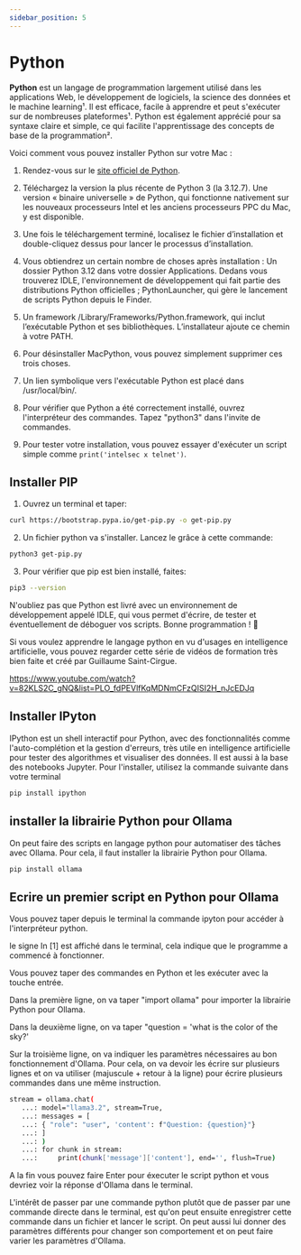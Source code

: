 ```yaml
---
sidebar_position: 5
---
```


# Python

**Python** est un langage de programmation largement utilisé dans les applications Web, le développement de logiciels, la science des données et le machine learning¹. Il est efficace, facile à apprendre et peut s'exécuter sur de nombreuses plateformes¹. Python est également apprécié pour sa syntaxe claire et simple, ce qui facilite l'apprentissage des concepts de base de la programmation².

Voici comment vous pouvez installer Python sur votre Mac :

1. Rendez-vous sur le [site officiel de Python](https://www.python.org/downloads/macos/).

2. Téléchargez la version la plus récente de Python 3 (la 3.12.7). Une version « binaire universelle » de Python, qui fonctionne nativement sur les nouveaux processeurs Intel et les anciens processeurs PPC du Mac, y est disponible.

3. Une fois le téléchargement terminé, localisez le fichier d’installation et double-cliquez dessus pour lancer le processus d’installation.

4. Vous obtiendrez un certain nombre de choses après installation : Un dossier Python 3.12 dans votre dossier Applications. Dedans vous trouverez IDLE, l'environnement de développement qui fait partie des distributions Python officielles ; PythonLauncher, qui gère le lancement de scripts Python depuis le Finder.

5. Un framework /Library/Frameworks/Python.framework, qui inclut l’exécutable Python et ses bibliothèques. L’installateur ajoute ce chemin à votre PATH.

6. Pour désinstaller MacPython, vous pouvez simplement supprimer ces trois choses.

7. Un lien symbolique vers l'exécutable Python est placé dans /usr/local/bin/.

8. Pour vérifier que Python a été correctement installé, ouvrez l'interpréteur des commandes. Tapez "python3" dans l'invite de commandes.

9. Pour tester votre installation, vous pouvez essayer d'exécuter un script simple comme `print('intelsec x telnet')`.

## Installer PIP

1. Ouvrez un terminal et taper:
```bash
curl https://bootstrap.pypa.io/get-pip.py -o get-pip.py
```

2. Un fichier python va s'installer. Lancez le grâce à cette commande:
```bash
python3 get-pip.py
```

3. Pour vérifier que pip est bien installé, faites:
```bash
pip3 --version
```
N'oubliez pas que Python est livré avec un environnement de développement appelé IDLE, qui vous permet d'écrire, de tester et éventuellement de déboguer vos scripts. Bonne programmation ! 🐍

Si vous voulez apprendre le langage python en vu d'usages en intelligence artificielle, vous pouvez regarder cette série de vidéos de formation très bien faite et créé par Guillaume Saint-Cirgue.

https://www.youtube.com/watch?v=82KLS2C_gNQ&list=PLO_fdPEVlfKqMDNmCFzQISI2H_nJcEDJq

## Installer IPyton


IPython est un shell interactif pour Python, avec des fonctionnalités comme l'auto-complétion et la gestion d'erreurs, très utile en intelligence artificielle pour tester des algorithmes et visualiser des données. Il est aussi à la base des notebooks Jupyter. Pour l'installer, utilisez la commande suivante dans votre terminal

```bash
pip install ipython
```

## installer la librairie Python pour Ollama

On peut faire des scripts en langage python pour automatiser des tâches avec Ollama. Pour cela, il faut installer la librairie Python pour Ollama.

```bash
pip install ollama
```

## Ecrire un premier script en Python pour Ollama

Vous pouvez taper depuis le terminal la commande ipyton pour accéder à l'interpréteur python.

le signe In [1] est affiché dans le terminal, cela indique que le programme a commencé à fonctionner.

Vous pouvez taper des commandes en Python et les exécuter avec la touche entrée.

Dans la première ligne, on va taper "import ollama" pour importer la librairie Python pour Ollama.

Dans la deuxième ligne, on va taper "question = 'what is the color of the sky?'

Sur la troisième ligne, on va indiquer les paramètres nécessaires au bon fonctionnement d'Ollama. Pour cela, on va devoir les écrire sur plusieurs lignes et on va utiliser (majuscule + retour à la ligne) pour écrire plusieurs commandes dans une même instruction.

```bash
stream = ollama.chat(
   ...: model="llama3.2", stream=True,
   ...: messages = [
   ...: { "role": "user", 'content': f"Question: {question}"}
   ...: ]
   ...: )
   ...: for chunk in stream:
   ...:     print(chunk['message']['content'], end='', flush=True)
```

A la fin vous pouvez faire Enter pour éxecuter le script python et vous devriez voir la réponse d'Ollama dans le terminal.

L'intérêt de passer par une commande python plutôt que de passer par une commande directe dans le terminal, est qu'on peut ensuite enregistrer cette commande dans un fichier et lancer le script. On peut aussi lui donner des paramètres différents pour changer son comportement et on peut faire varier les paramètres d'Ollama.

